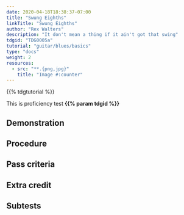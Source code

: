 ```yaml
---
date: 2020-04-18T18:38:37-07:00
title: "Swung Eighths"
linkTitle: "Swung Eighths"
author: "Rex Walters"
description: "It don't mean a thing if it ain't got that swing"
tdgid: "TDG0005a"
tutorial: "guitar/blues/basics"
type: "docs"
weight: 2
resources:
  - src: "**.{png,jpg}"
    title: "Image #:counter"
---
```


{{% tdgtutorial %}}

This is proficiency test **{{% param tdgid %}}**

## Demonstration

## Procedure

## Pass criteria

## Extra credit

## Subtests

